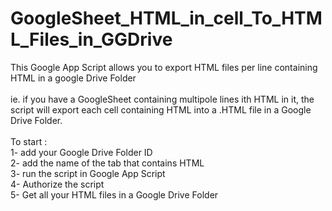 # GoogleSheet_HTML_in_cell_To_HTML_Files_in_GGDrive
This Google App Script allows you to export HTML files per line containing HTML in a google Drive Folder<br><br>
ie. if you have a GoogleSheet containing multipole lines ith HTML in it, the script will export each cell containing HTML into a .HTML file in a Google Drive Folder.<br><br>
To start : <br>
1- add your Google Drive Folder ID<br>
2- add the name of the tab that contains HTML<br>
3- run the script in Google App Script<br>
4- Authorize the script<br>
5- Get all your HTML files in a Google Drive Folder
